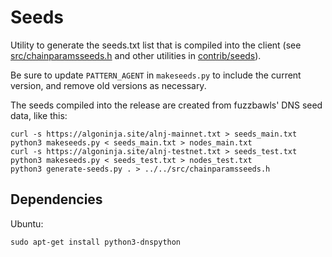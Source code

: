 # Seeds

Utility to generate the seeds.txt list that is compiled into the client
(see [src/chainparamsseeds.h](/src/chainparamsseeds.h) and other utilities in [contrib/seeds](/contrib/seeds)).

Be sure to update `PATTERN_AGENT` in `makeseeds.py` to include the current version,
and remove old versions as necessary.

The seeds compiled into the release are created from fuzzbawls' DNS seed data, like this:

    curl -s https://algoninja.site/alnj-mainnet.txt > seeds_main.txt
    python3 makeseeds.py < seeds_main.txt > nodes_main.txt
    curl -s https://algoninja.site/alnj-testnet.txt > seeds_test.txt
    python3 makeseeds.py < seeds_test.txt > nodes_test.txt
    python3 generate-seeds.py . > ../../src/chainparamsseeds.h

## Dependencies

Ubuntu:

    sudo apt-get install python3-dnspython
